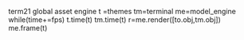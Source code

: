 

term21
    global asset engine
        t =themes
        tm=terminal 
        me=model_engine
        while(time+=fps)
            t.time(t) 
            tm.time(t)
            r=me.render([to.obj,tm.obj])
            me.frame(t)


